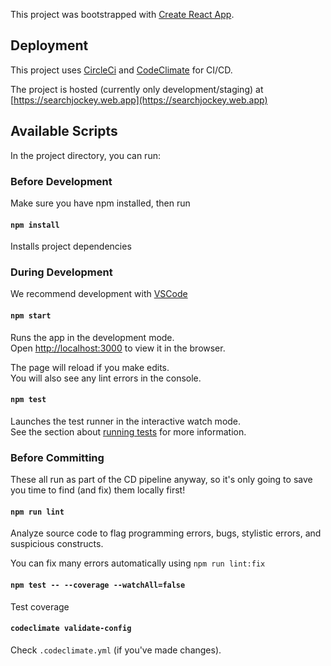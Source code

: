 This project was bootstrapped with [Create React App](https://github.com/facebook/create-react-app).

## Deployment

This project uses [CircleCi](https://app.circleci.com/pipelines/github/mkwatson/SearchJockey) and [CodeClimate](https://codeclimate.com/github/mkwatson/SearchJockey) for CI/CD.

The project is hosted (currently only development/staging) at [https://searchjockey.web.app](https://searchjockey.web.app)

## Available Scripts

In the project directory, you can run:

### Before Development

Make sure you have npm installed, then run

#### `npm install`

Installs project dependencies

### During Development

We recommend development with [VSCode](https://code.visualstudio.com/download)

#### `npm start`

Runs the app in the development mode.<br />
Open [http://localhost:3000](http://localhost:3000) to view it in the browser.

The page will reload if you make edits.<br />
You will also see any lint errors in the console.

#### `npm test`

Launches the test runner in the interactive watch mode.<br />
See the section about [running tests](https://facebook.github.io/create-react-app/docs/running-tests) for more information.

### Before Committing

These all run as part of the CD pipeline anyway, so it's only going to save you time to find (and fix) them locally first!

#### `npm run lint`

Analyze source code to flag programming errors, bugs, stylistic errors, and suspicious constructs.

You can fix many errors automatically using `npm run lint:fix`

#### `npm test -- --coverage --watchAll=false`

Test coverage

#### `codeclimate validate-config`

Check `.codeclimate.yml` (if you've made changes).

